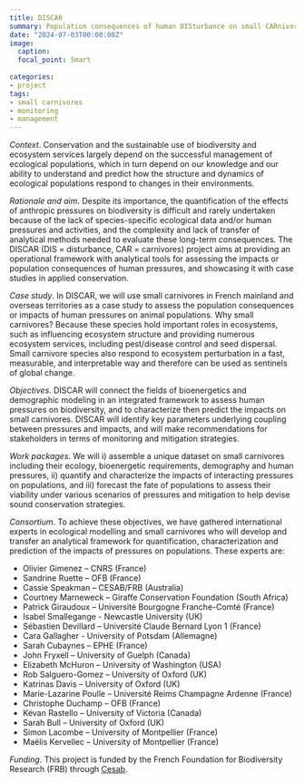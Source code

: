 ```yaml
---
title: DISCAR
summary: Population consequences of human DISturbance on small CARnivores.
date: "2024-07-03T00:00:00Z"
image:
  caption: 
  focal_point: Smart
  
categories:
- project
tags:
- small carnivores
- monitoring
- management
---
```


*Context*. Conservation and the sustainable use of biodiversity and ecosystem services largely depend on the successful management of ecological populations, which in turn depend on our knowledge and our ability to understand and predict how the structure and dynamics of ecological populations respond to changes in their environments. 

*Rationale and aim*. Despite its importance, the quantification of the effects of anthropic pressures on biodiversity is difficult and rarely undertaken because of the lack of species-specific ecological data and/or human pressures and activities, and the complexity and lack of transfer of analytical methods needed to evaluate these long-term consequences. The DISCAR (DIS = disturbance, CAR = carnivores) project aims at providing an operational framework with analytical tools for assessing the impacts or population consequences of human pressures, and showcasing it with case studies in applied conservation. 

*Case study*. In DISCAR, we will use small carnivores in French mainland and overseas territories as a case study to assess the population consequences or impacts of human pressures on animal populations. Why small carnivores? Because these species hold important roles in ecosystems, such as influencing ecosystem structure and providing numerous ecosystem services, including pest/disease control and seed dispersal. Small carnivore species also respond to ecosystem perturbation in a fast, measurable, and interpretable way and therefore can be used as sentinels of global change. 

*Objectives*. DISCAR will connect the fields of bioenergetics and demographic modeling in an integrated framework to assess human pressures on biodiversity, and to characterize then predict the impacts on small carnivores. DISCAR will identify key parameters underlying coupling between pressures and impacts, and will make recommendations for stakeholders in terms of monitoring and mitigation strategies. 

*Work packages*. We will i) assemble a unique dataset on small carnivores including their ecology, bioenergetic requirements, demography and human pressures, ii) quantify and characterize the impacts of interacting pressures on populations, and iii) forecast the fate of populations to assess their viability under various scenarios of pressures and mitigation to help devise sound conservation strategies. 

*Consortium*. To achieve these objectives, we have gathered international experts in ecological modelling and small carnivores who will develop and transfer an analytical framework for quantification, characterization and prediction of the impacts of pressures on populations. These experts are: 

+ Olivier Gimenez – CNRS (France)
+ Sandrine Ruette – OFB (France)
+ Cassie Speakman – CESAB/FRB (Australia)
+ Courtney Marneweck – Giraffe Conservation Foundation (South Africa)
+ Patrick Giraudoux – Université Bourgogne Franche-Comté (France)
+ Isabel Smallegange - Newcastle University (UK)
+ Sébastien Devillard – Université Claude Bernard Lyon 1 (France)
+ Cara Gallagher - University of Potsdam (Allemagne)
+ Sarah Cubaynes – EPHE (France)
+ John Fryxell – University of Guelph (Canada)
+ Elizabeth McHuron – University of Washington (USA)
+ Rob Salguero-Gomez – University of Oxford (UK)
+ Katrinas Davis – University of Oxford (UK)
+ Marie-Lazarine Poulle – Université Reims Champagne Ardenne (France)
+ Christophe Duchamp – OFB (France)
+ Kévan Rastello – University of Victoria (Canada)
+ Sarah Bull – University of Oxford (UK)
+ Simon Lacombe – University of Montpellier (France)
+ Maëlis Kervellec – University of Montpellier (France)

*Funding*. This project is funded by the French Foundation for Biodiversity Research (FRB) through [Cesab](https://www.fondationbiodiversite.fr/en/the-frb-in-action/programs-and-projects/le-cesab/discar/). 

